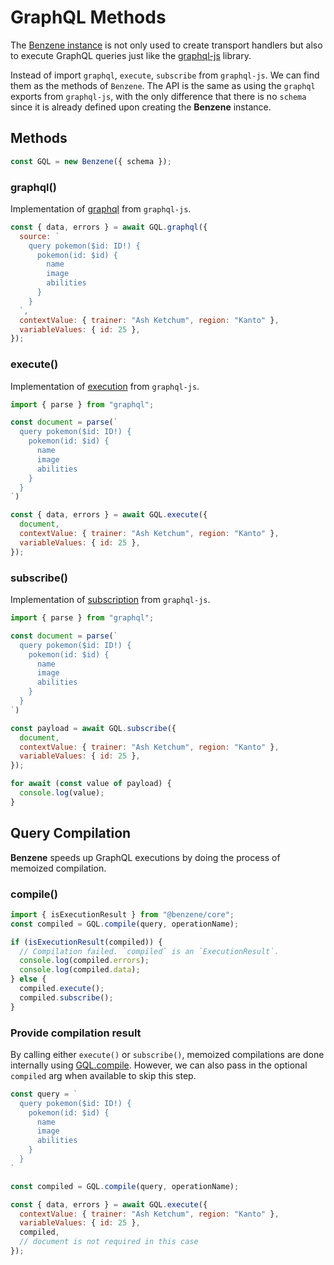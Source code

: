 # GraphQL Methods

The [Benzene instance](/reference/benzene) is not only used to create transport handlers but also to execute GraphQL queries just like the [graphql-js](https://github.com/graphql/graphql-js) library.

Instead of import `graphql`, `execute`, `subscribe` from `graphql-js`. We can find them as the methods of `Benzene`. The API is the same as using the `graphql` exports from `graphql-js`, with the only difference that there is no `schema` since it is already defined upon creating the **Benzene** instance.

## Methods

```js
const GQL = new Benzene({ schema });
```

### graphql()

Implementation of [graphql](https://github.com/graphql/graphql-js/tree/main/src) from `graphql-js`.

```js
const { data, errors } = await GQL.graphql({
  source: `
    query pokemon($id: ID!) {
      pokemon(id: $id) {
        name
        image
        abilities
      }
    }
  `,
  contextValue: { trainer: "Ash Ketchum", region: "Kanto" },
  variableValues: { id: 25 },
});
```

### execute()

Implementation of [execution](https://github.com/graphql/graphql-js/tree/main/src/execution) from `graphql-js`.

```js
import { parse } from "graphql";

const document = parse(`
  query pokemon($id: ID!) {
    pokemon(id: $id) {
      name
      image
      abilities
    }
  }
`)

const { data, errors } = await GQL.execute({
  document,
  contextValue: { trainer: "Ash Ketchum", region: "Kanto" },
  variableValues: { id: 25 },
});
```

### subscribe()

Implementation of [subscription](https://github.com/graphql/graphql-js/tree/main/src/subscription) from `graphql-js`.

```js
import { parse } from "graphql";

const document = parse(`
  query pokemon($id: ID!) {
    pokemon(id: $id) {
      name
      image
      abilities
    }
  }
`)

const payload = await GQL.subscribe({
  document,
  contextValue: { trainer: "Ash Ketchum", region: "Kanto" },
  variableValues: { id: 25 },
});

for await (const value of payload) {
  console.log(value);
}
```

## Query Compilation

**Benzene** speeds up GraphQL executions by doing the process of memoized compilation.

### compile()

```js
import { isExecutionResult } from "@benzene/core";
const compiled = GQL.compile(query, operationName);

if (isExecutionResult(compiled)) {
  // Compilation failed. `compiled` is an `ExecutionResult`.
  console.log(compiled.errors);
  console.log(compiled.data);
} else {
  compiled.execute();
  compiled.subscribe();
}
```

### Provide compilation result

By calling either `execute()` or `subscribe()`, memoized compilations are done internally using [GQL.compile](#compile). However, we can also pass in the optional `compiled` arg when available to skip this step.


```js
const query = `
  query pokemon($id: ID!) {
    pokemon(id: $id) {
      name
      image
      abilities
    }
  }
`

const compiled = GQL.compile(query, operationName);

const { data, errors } = await GQL.execute({
  contextValue: { trainer: "Ash Ketchum", region: "Kanto" },
  variableValues: { id: 25 },
  compiled,
  // document is not required in this case
});
```